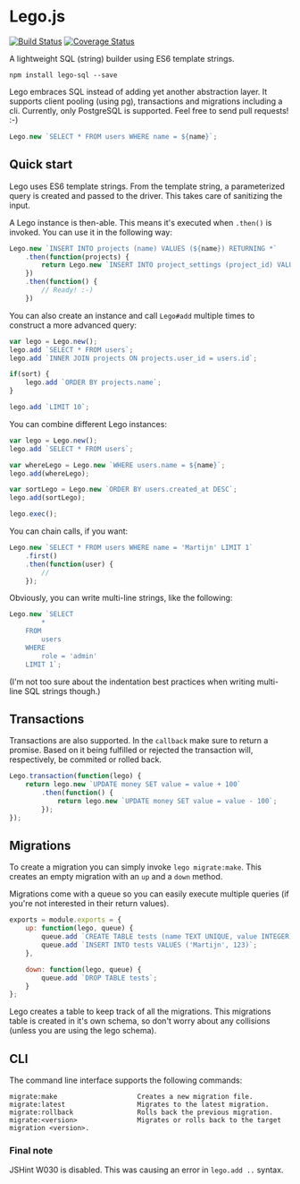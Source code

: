 # Lego.js
[![Build Status](https://travis-ci.org/martijndeh/lego.svg?branch=master)](https://travis-ci.org/martijndeh/lego)
[![Coverage Status](https://coveralls.io/repos/martijndeh/lego/badge.svg?branch=master)](https://coveralls.io/r/martijndeh/lego?branch=master)

A lightweight SQL (string) builder using ES6 template strings.

```
npm install lego-sql --save
```

Lego embraces SQL instead of adding yet another abstraction layer. It supports client pooling (using pg), transactions and migrations including a cli. Currently,
only PostgreSQL is supported. Feel free to send pull requests! :-)

```js
Lego.new `SELECT * FROM users WHERE name = ${name}`;
```

## Quick start

Lego uses ES6 template strings. From the template string, a parameterized
query is created and passed to the driver. This takes care of sanitizing
the input.

A Lego instance is then-able. This means it's executed when `.then()` is
invoked. You can use it in the following way:
```js
Lego.new `INSERT INTO projects (name) VALUES (${name}) RETURNING *`
	.then(function(projects) {
		return Lego.new `INSERT INTO project_settings (project_id) VALUES (${projects[0].id})`;
	})
	.then(function() {
		// Ready! :-)
	})
```

You can also create an instance and call `Lego#add` multiple times to
construct a more advanced query:
```js
var lego = Lego.new();
lego.add `SELECT * FROM users`;
lego.add `INNER JOIN projects ON projects.user_id = users.id`;

if(sort) {
	lego.add `ORDER BY projects.name`;
}

lego.add `LIMIT 10`;
```

You can combine different Lego instances:
```js
var lego = Lego.new();
lego.add `SELECT * FROM users`;

var whereLego = Lego.new `WHERE users.name = ${name}`;
lego.add(whereLego);

var sortLego = Lego.new `ORDER BY users.created_at DESC`;
lego.add(sortLego);

lego.exec();
```

You can chain calls, if you want:
```js
Lego.new `SELECT * FROM users WHERE name = 'Martijn' LIMIT 1`
	.first()
	.then(function(user) {
		//
	});
```

Obviously, you can write multi-line strings, like the following:
```js
Lego.new `SELECT
		*
	FROM
		users
	WHERE
		role = 'admin'
	LIMIT 1`;
```
(I'm not too sure about the indentation best practices when writing multi-line SQL strings though.)

## Transactions

Transactions are also supported. In the `callback` make sure to return a promise. Based on it being fulfilled or rejected the transaction will, respectively, be commited or rolled back.

```js
Lego.transaction(function(lego) {
	return lego.new `UPDATE money SET value = value + 100`
		.then(function() {
			return lego.new `UPDATE money SET value = value - 100`;
		});
});
```

## Migrations

To create a migration you can simply invoke `lego migrate:make`. This creates an empty migration with an `up` and a `down` method.

Migrations come with a queue so you can easily execute multiple queries (if you're not interested in their return values).

```js
exports = module.exports = {
	up: function(lego, queue) {
		queue.add `CREATE TABLE tests (name TEXT UNIQUE, value INTEGER)`;
		queue.add `INSERT INTO tests VALUES ('Martijn', 123)`;
	},

	down: function(lego, queue) {
		queue.add `DROP TABLE tests`;
	}
};
```

Lego creates a table to keep track of all the migrations. This migrations table is created in it's own schema, so don't worry about any collisions (unless you are using the lego schema).

## CLI

The command line interface supports the following commands:

```
migrate:make                    Creates a new migration file.
migrate:latest                  Migrates to the latest migration.
migrate:rollback                Rolls back the previous migration.
migrate:<version>               Migrates or rolls back to the target migration <version>.
```

### Final note

JSHint W030 is disabled. This was causing an error in `lego.add ..` syntax.
